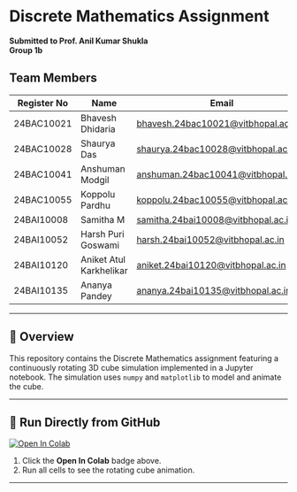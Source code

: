 # Discrete Mathematics Assignment

**Submitted to Prof. Anil Kumar Shukla**  
**Group 1b**

## Team Members

| Register No    | Name                     | Email                                      |
|----------------|--------------------------|--------------------------------------------|
| 24BAC10021     | Bhavesh Dhidaria         | bhavesh.24bac10021@vitbhopal.ac.in         |
| 24BAC10028     | Shaurya Das              | shaurya.24bac10028@vitbhopal.ac.in         |
| 24BAC10041     | Anshuman Modgil          | anshuman.24bac10041@vitbhopal.ac.in        |
| 24BAC10055     | Koppolu Pardhu           | koppolu.24bac10055@vitbhopal.ac.in         |
| 24BAI10008     | Samitha M                | samitha.24bai10008@vitbhopal.ac.in         |
| 24BAI10052     | Harsh Puri Goswami       | harsh.24bai10052@vitbhopal.ac.in           |
| 24BAI10120     | Aniket Atul Karkhelikar  | aniket.24bai10120@vitbhopal.ac.in          |
| 24BAI10135     | Ananya Pandey            | ananya.24bai10135@vitbhopal.ac.in          |

---

## 📖 Overview

This repository contains the Discrete Mathematics assignment featuring a continuously rotating 3D cube simulation implemented in a Jupyter notebook. The simulation uses `numpy` and `matplotlib` to model and animate the cube.

---

## 🚀 Run Directly from GitHub

[![Open In Colab](https://colab.research.google.com/assets/colab-badge.svg)](https://colab.research.google.com/github/aniketkarkhelikar/Discrete_assignment/blob/main/discrete_math_assignment.ipynb)

1. Click the **Open In Colab** badge above.
2. Run all cells to see the rotating cube animation.

---

